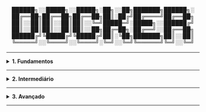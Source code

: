 <div align="Center"> 
<br>

<h4>

██████╗░░█████╗░░█████╗░██╗░░██╗███████╗██████╗░
██╔══██╗██╔══██╗██╔══██╗██║░██╔╝██╔════╝██╔══██╗
██║░░██║██║░░██║██║░░╚═╝█████═╝░█████╗░░██████╔╝
██║░░██║██║░░██║██║░░██╗██╔═██╗░██╔══╝░░██╔══██╗
██████╔╝╚█████╔╝╚█████╔╝██║░╚██╗███████╗██║░░██║
╚═════╝░░╚════╝░░╚════╝░╚═╝░░╚═╝╚══════╝╚═╝░░╚═╝
</h4>
</div>

----

<details>
  <summary><b> 1. Fundamentos</b></summary>
<div align="Left"> 
<br>

D1.1 - O Que é o "Docker"?  
 > - Plataforma de software que permite a criar, empacotar e executar aplicações de forma isolada em contêineres. 

D1.2 - O que são "Contêineres"?  
 > - Ambientes isolados, leves e portáteis que garantem a funcionalidade em diferentes sistemas. 

D1.3 - Componentes do Docker  
 > - Docker Engine: Núcleo do Docker - cria e gerencia contêineres;  
 > - Docker CLI (docker): Interface de linha de comando;
 > - Docker API: Interface REST para controlar o Docker;
 > - Imagens Docker: Modelos para criar contêineres;
 > - Contêineres: Instâncias executáveis de imagens;
 > - Dockerfile: Script que define uma imagem;
 > - Redes Docker: Comunicação entre contêineres;
 > - Volumes Docker: Persistência de Dados;
 > - Docker Compose: Gerenciamento de Múltiplos Contêineres;
 > - Docker Desktop: Interface gráfica e ambiente completo para desenvolvimento;
 > - Docker Hub / Registry: Repositório de imagens Docker;
 > - containerd / runc: Execução de Contêineres em baixo nível. 

D1.4 - Diferença entre Docker Desktop e Docker Engine  
 > - Docker Desktop: Desenvolvimento Local em Windows /macOS - Possui GUI;
 > - Docker Engine: Núcleo do Docker, roda direto no Linux sem virtualizar - ambientes de produção, servidores e Linux -, apenas CLI.

D1.5 - Diferença entre VM e Contêiner  

 > | Virtual Machine                                | Contêiner                                              |
 > |------------------------------------------------|--------------------------------------------------------|
 > |Isolamento Total - Sistema Operacional Completo | Isolamento Parcial - Usa o Kernel do Host              |
 > | Ocupa mais memória e CPU                       | Usa menos recursos                                     |
 > | Inicialização lenta (Minutos)                  | Inicialização Rápida (segundos / milissegundos)        |
 > | Imagens são Grandes (GBs)                      | Imagens Pequenas (MBs ou poucos GBs)                   |
 > | Execução de múltiplos SOs                      | Execução rápida de aplicações isoladas / microserviços |
 > | Usa hypervisores (VirtualBox, VMware, Hyper-V) | Usa container engine (Docker, containerd)              |   

D1.6 - Volumes
  > - Volumes no Docker representam a persistência de dados.
  > - Caso o Contêiner não tenha um volume, ao ser parado, tudo será apagado.  
  > - Existem 3 Tipos de Volumes:
  >    
  > | Tipo    | Local  | Persistência                                     | Objetivo                           |
  > |---------|--------|--------------------------------------------------|------------------------------------|
  > | Nomeado | Docker | Diretório do Docker no Host                      | Bancos de Dados, Logs e Arquivos   | 
  > | Bind    | Host   | Arquivo / Diretório a ser espelhado no Contêiner | Desenvolvimento                    |
  > | tmpfs   | RAM    | Rápido, mas apaga tudo quando para o Contêiner   | Caches, Sessões ou Dados Sensíveis |

D1.7 - Dockerfile
  
  > - Arquivo de texto com as instruções de criação de imagem;  
  > - Define o ambiente e o comportamento do contêiner.  
  > - Normalmente usado para:   
  >   - "Exportar" o ambiente para outros servidores / pessoas;  
  >   - Automação e Versionamento de imagens;  
  >   - Padronização de Contêiners;  
  >   - Imagens Customizadas;  
  >   - Testes e Deploys (CI/CD).  
  
D1.8 - Primeiros Comandos 
  
```
docker --version
docker run hello-world

docker run --name ubuntu_container -it ubuntu bash
docker run --name nginx_server -d -o 8080:80 nginx
docker run --name mysql_server -dp 93306:3306 -e MYSQL_ROOT_PASSWORD=mysqlpassword mysql

docker exec -it nginx_server bash
CTRL P + CTRL Q                 # Sair do contêiner sem pará-lo

docker ps
docker ps -a

docker start (contêiner) (contêiner2) 
docker stop (contêiner) (contêiner2)
docker rm (contêiner) (contêiner2)
docker logs (contêiner)
docker stats
docker stats (contêiner)

docker search (imagem)
docker pull (imagem)           # Serve também para atualizar a imagem
docker pull (imagem):(tag)     # As tags só podem ser vistas no hub 
docker images
docker rmi (imagem) (imagem2)

docker run -itd --name ubuntu_server -v ubuntu_server_vol:/tmp/ ubuntu
docker volume ls 
docker volume prune            # Apaga todos os volumes sem utilização
docker volume rm (volume)

docker -run -d --name sql_server_tmpfs -e MYSQL_ROOT_PASSWORD=admin --mount type=tmpfs,dst=/tmp,tmpfs-size=50M mysql  
docker -run -itd --name ubuntu_server_bind -v /tmp/Docker_Teste_Local_WSL:/tmp/ ubuntu  
```

D1.9 - URLs 

  > - Imagens Oficiais: https://hub.docker.com/search?badges=official&type=image

</div> 
</details>

----

<details>
  <summary><b> 2. Intermediário</b></summary>
<div align="Left"> 
<br>

D2.1 - Redes | Networks no Docker  
 > - As redes definem como será a comunicação do Contêiner com os demais Contêineres e Dispositivos.  
 > - Tipos de Rede:
 >    
 > | Rede          | Descrição                                                 |
 > |---------------|-----------------------------------------------------------|
 > | Bridge        | Rede Virtual Isolada entre Contêineres no mesmo Host      |
 > | Host          | Escuta Diretamente nas Portas do Host (Sem NAT)           |
 > | None          | Sem Acesso à Rede                                         |
 > | Overlay       | Ambientes Distribuídos (Swarm)                            |
 > | MacvLan       | Recebe IP como se fosse um Dispositivo Físico na Rede     |
 > | Custom Bridge | Ordem de Inicialização dos Contêineres                    |
 >
````
 docker network ls
 docker network create (rede)
 docker network inspect (rede)
 docker network rm (rede)

 docker network connect (rede) (contêiner)
 docker network disconnect (rede) (contêiner)

 docker network create -d bridge (rede bridge)
 docker network create -d overlay (rede overlay)
 docker network create -d macvlan (rede macvlan)

 docker run --network bridge nginx 
 docker run --network host nginx 
````
  
D2.2 - O Que é o "Docker Compose"?  
 > - Docker Compose permite definir e gerenciar múltiplos contêineres usando um YAML: docker-compose.yml;
 > - Se trata de uma orquestração de vários contêineres como um projeto;
 > - É possível rodar o comando e usar o parâmetro "-f" para usar outro arquivo (que possua outro nome);
 > - Ao rodar o "up", estar no diretório que contenha o arquivo .yml.
 >   
 > | Adições    | Descrição                                                 |
 > |------------|-----------------------------------------------------------|
 > | Services   | Define os Contêineres - Cada Serviço é um Contêiner       |
 > | Volumes    | Define Volumes Persistentes                               |
 > | Networks   | Define Redes Personalizadas                               |
 > | Depends_on | Ordem de Inicialização dos Contêineres                    |
 >   
 > - O Kubernetes seria um Docker Compose muito mais complexo e em larga escala;
 > - É possível conveter o docker-compose.yml em arquivos Kubernetes;
 > - Exemplo de Docker Compose com o Grafana Stack (LGTM) na pasta de "Projetos".    
````
docker compose up
docker compose up -d
docker compose down

docker compose ps
docker compose logs

docker compose --project-name lgtm-stack up
docker compose --project-name lgtm-stack down

docker compose --project-name ps
docker compose --project-name logs

kompose convert
````
   
D2.3 - Multi-Stage Build  
 > - Técnica para criar imagens Docker otimizadas e Menores;  
 > - Separa o Processo de Construção (Build), do processo de Execução (Runtime);  
 > - Nesse processo, são retiradas as dependências, ferramentas e bibliotecas, o que deixa mais seguro e leve;  
 > - Deploy mais rápido, pela diminuição de dados;  
 > - Exemplo de Multi-Stage com o Grafana, Prometheus e OpenTelemetry / API, na pasta de "Projetos".   

D2.5 - Limitação de Recursos 
 > - Limitar os recursos pode ajudar em testes e também no descontrole de Contêineres;
 > - Além disso, também garante a previsibilidade em ambientes compartilhados.
```
docker run --name nginx --memory=100m --cpus="1.0" nginx

services:
  app:
    image: nginx
    deploy:
      resources:
        limits:
          cpus: '1.0'
          memory: 100m

docker inspect nginx

```

</div> 
</details>

----

<details>
  <summary><b> 3. Avançado</b></summary>
<div align="Left"> 
<br>

3.1 - Escaneamento de Imagens  
 > - O Scanner verifica uma imagem docker por pacotes e bibliotecas com vulnerabilidades conhecidas;  
 > - Além disso, também verifica problemas de configuração e licenças de software;  
 > - A análise é feita comparando os dados dos pacotes com o banco de dados de vulnerabilidades;  
 > - Ferramentas populares:  
 >   - Trivy - Open Source da Aqua Security;  
 >   - Docker Scout - Sistema da própria Docker Inc.;   
 >   - Grype - Open Source da Anchore.
 >      
 > - Para boas práticas...  
 >   - Escanear frequentemente;  
 >   - Imagens Mínimas - que possuam menos pacotes, logo, menos vulnerabilidades;  
 >   - Atualização de Imagens - ou versões dos pacotes;  
 >   - Integração com CI/CD - Automatizar o escaneamento.

3.2 - Modelo de Segurança do Docker 
 > - Existem três conceitos que formam o modelo de segurança do Docker:
 >  
 > | Conceito     | Descrição                                                 |
 > |--------------|-----------------------------------------------------------|
 > | NameSpaces   | Isolamento de processos, rede, filesystem                 |
 > | Capabilities | Reduz privilégios do root no contêiner                    |
 > | SecComp Prof.| Restringe chamadas do Container ao Kernel                 |
 

</div> 
</details>

----
